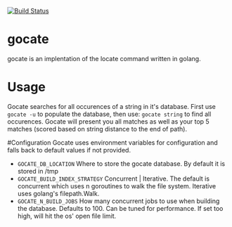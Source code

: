 [![Build Status](https://travis-ci.org/vlaurenzano/gocate.svg?branch=master)](https://travis-ci.org/vlaurenzano/gocate)
# gocate
gocate is an implentation of the locate command written in golang.

# Usage
Gocate searches for all occurences of a string in it's database. First use `gocate -u` to populate the database, then  use:
`gocate string` to find all occurences. Gocate will present you all matches as well as your top 5 matches (scored based on string distance to the end of path).

#Configuration
Gocate uses environment variables for configuration and falls back to default values if not provided.

- `GOCATE_DB_LOCATION` Where to store the gocate database. By default it is stored in /tmp
- `GOCATE_BUILD_INDEX_STRATEGY` Concurrent | Iterative. The default is concurrent which uses n goroutines to walk the file system. Iterative uses golang's filepath.Walk.
- `GOCATE_N_BUILD_JOBS` How many concurrent jobs to use when building the database. Defaults to 100. Can be tuned for performance. If set too high, will hit the os' open file limit.
